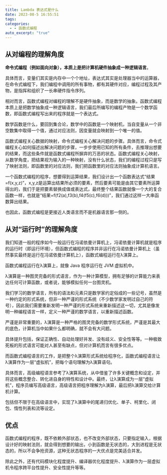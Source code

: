 ```yaml
---
title: Lambda 表达式是什么
date: 2023-08-5 16:55:51
tags: 
categories:
  - - 函数式编程
auto_excerpt: "true"
---
```

## 从对编程的理解角度


**命令式编程（例如面向对象），本质上是把计算机硬件抽象成一种逻辑语言**。

具体而言，变量们其实是内存中一个个地址，表达式其实是处理器当中的运算器，在命令式编程下，我们编程中调用的所有事物，都有其硬件对应，编程过程及其产物，是指挥和组织了一长串硬件指令序列。

相对而言，函数式编程对编程的理解不是硬件抽象，而是数学的抽象。函数式编程本质上是把数学抽象成一种逻辑语言，我们最后所编写的编程产物是一个数学函数，即函数式编程写出来的程序就是一个表达式。

数学函数是什么，要回到集合论，数学中的函数是一个映射机，当自变量从一个非空数集中取得一个值，通过对应法则，因变量就会映射到一个唯一的值。


函数式编程关心数据的映射，命令式编程关心解决问题的步骤。具体而言，命令式编程关心如何描述出解决问题的步骤，一步步使用已知的所有条件，去推理出想要的结果，而这些条件就是函数式编程所摒弃的万恶的状态。函数式编程关心映射，从数学角度，把结果视为输入的一种映射，没有什么状态，我们的编程过程只是写了映射法则，即函数里的对应法则，我们把函数里的对应法则抽象成计算机语言。

一个函数式编程的程序，想要得到运算结果，我们设计出一个函数表达式“结果=f(x,y,z)”，x,y,z是运算出结果所必须的要素，然后要素可能是由其它要素所运算得出的，我们于是把要素替换成值或表达式，最终整个结果函数就像一个大的复合函数一样，也就是“结果=f(f2(a),f3(b),f4(f5(c),f6(d)))”，我们通过这样一大串函数算出结果。

也因此，函数式编程是更接近人类语言而不是机器语言那一侧的。


## 从对“运行时”的理解角度

我们知道一般的程序如今一般运行在冯诺依曼计算机上，冯诺依曼计算机就是程序的运行时（即运行环境），但函数式编程的程序并非运行在冯诺依曼计算机上（虽然事实最终是运行在冯诺依曼计算机上），函数式编程运行在λ演算上。

函数式编程运行在λ演算上，就像 Java 程序运行在 JVM 虚拟机中。

λ演算是一种图灵完备的形式语言，作为一种计算模型，拥有足够的计算能力来表达任何可计算函数，或者说，能够模拟任何一台图灵机。

我们学习的数学语言，所有的语法和元素只是数学家约定俗成的一些记号，虽然是一种约定的形式系统，但非一种严谨的形式系统（不少数学家发明过自己的符号），因此我们需要重新发明一种严谨的形式系统来重新描述这一切，尤其是像发明一种编程语言一样，定义一种严谨的数学语言，以重新描述函数。

严谨是非常重要的，λ演算是一种严格的图灵完备的数学形式系统，严谨是其最大的底色，计算机当中如果什么都明确，就不会有大问题。

具体提升包括，保证正确性、自动处理好并发、没有歧义、安全性等等。一种极致死板的形式语言可能对人甚至有缺点，但对计算机而言有很多优点。

而函数式编程语言的工作，是把整个λ演算形式系统给程序化，函数式编程语言让λ演算作为一层“虚拟机”，把每个语句理解为λ演算语句。

具体而言，高级编程语言参考了λ演算系统，从中借鉴了许多关键概念和设定，并将这些概念整合、转化进自身的特性和设计中。最终，让λ演算成为一层“虚拟机”，程序员编写高级语言，高级语言把程序理解为λ演算，最后把λ演算交给计算机计算。

包括但不限于在高级语言中，实现了λ演算中的尾递归优化、单子、柯里化、闭包、惰性列表和流等设定。

## 优点

函数式编程的程序，既不依赖外部状态，也不改变外部状态，只要指定输入，根据设计好的映射法则，就会得到想要的输出，小到函数是无状态的，大到进程是无状态的，所以不会争抢资源，这种无状态程序的一大优点是完美适合并发。

除此之外，还有代码模块化程度提升、编译器优化程度提升、λ演算作为一层虚拟机令程序跨平台性提升、安全性提升等等。